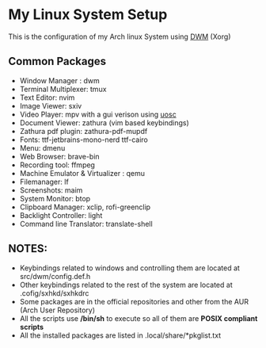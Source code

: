 # My Linux System Setup

This is the configuration of my Arch linux System using [DWM](https://dwm.suckless.org/) (Xorg)

## Common Packages
- Window Manager : dwm
- Terminal Multiplexer: tmux
- Text Editor: nvim
- Image Viewer: sxiv
- Video Player: mpv with a gui verison using [uosc](Https://github.com/tomasklaen/uosc)
- Document Viewer: zathura (vim based keybindings)
- Zathura pdf plugin: zathura-pdf-mupdf
- Fonts: ttf-jetbrains-mono-nerd ttf-cairo
- Menu: dmenu 
- Web Browser: brave-bin 
- Recording tool: ffmpeg
- Machine Emulator & Virtualizer : qemu
- Filemanager: lf
- Screenshots: maim
- System Monitor: btop
- Clipboard Manager: xclip, rofi-greenclip
- Backlight Controller: light
- Command line Translator: translate-shell
 
## NOTES:
- Keybindings related to windows and controlling them are located at src/dwm/config.def.h 
- Other keybindings related to the rest of the system are located at .cofig/sxhkd/sxhkdrc 
- Some packages are in the official repositories and other from the AUR (Arch User Repository)
- All the scripts use **/bin/sh** to execute so all of them are **POSIX compliant scripts**
- All the installed packages are listed in .local/share/*pkglist.txt 
